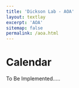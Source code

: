 ```yaml
---
title: 'Dickson Lab - AOA'
layout: textlay
excerpt: 'AOA'
sitemap: false
permalink: /aoa.html
---
```


# Calendar

To Be Implemented.....
